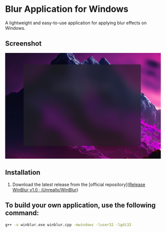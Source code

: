 # Blur Application for Windows

A lightweight and easy-to-use application for applying blur effects on Windows.

## Screenshot
![Blur App Screenshot](images/blur.png)

## Installation
1. Download the latest release from the [official repository]([Release WinBlur v1.0 · iUnreallx/WinBlur](https://github.com/iUnreallx/WinBlur/releases/tag/rls-1))


## To build your own application, use the following command:

```bash
g++ -o winblur.exe winblur.cpp -mwindows -luser32 -lgdi32
